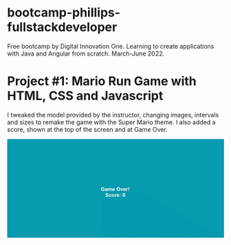 # bootcamp-phillips-fullstackdeveloper
Free bootcamp by Digital Innovation One. Learning to create applications with Java and Angular from scratch. March-June 2022.

# Project #1: Mario Run Game with HTML, CSS and Javascript
I tweaked the model provided by the instructor, changing images, intervals and sizes to remake the game with the Super Mario theme. I also added a score, shown at the top of the screen and at Game Over.

<img src="https://github.com/missamaral/bootcamp-phillips-fullstackdeveloper/blob/main/mario-run.gif">
